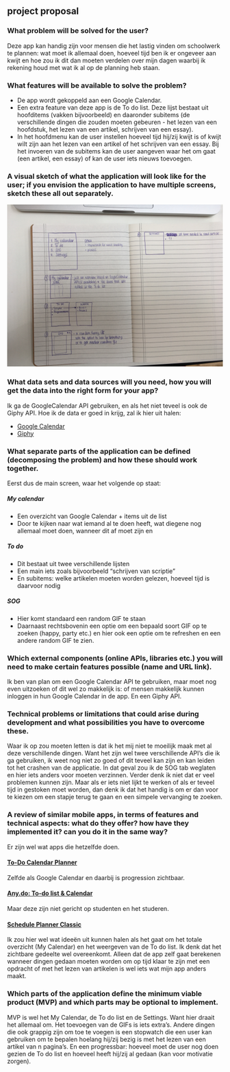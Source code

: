 ## project proposal

### What problem will be solved for the user?
Deze app kan handig zijn voor mensen die het lastig vinden om schoolwerk te plannen: wat moet ik allemaal doen, hoeveel tijd ben ik er ongeveer aan kwijt en hoe zou ik dit dan moeten verdelen over mijn dagen waarbij ik rekening houd met wat ik al op de planning heb staan. 

### What features will be available to solve the problem?
* De app wordt gekoppeld aan een Google Calendar. 
* Een extra feature van deze app is de To do list. Deze lijst bestaat uit hoofditems (vakken bijvoorbeeld) en daaronder subitems (de verschillende dingen die zouden moeten gebeuren - het lezen van een hoofdstuk, het lezen van een artikel, schrijven van een essay). 
* In het hoofdmenu kan de user instellen hoeveel tijd hij/zij kwijt is of kwijt wilt zijn aan het lezen van een artikel of het schrijven van een essay. Bij het invoeren van de subitems kan de user aangeven waar het om gaat (een artikel, een essay) of kan de user iets nieuws toevoegen.

### A visual sketch of what the application will look like for the user; if you envision the application to have multiple screens, sketch these all out separately.

![](docs/image.JPG)

### What data sets and data sources will you need, how you will get the data into the right form for your app?
Ik ga de GoogleCalendar API gebruiken, en als het niet teveel is ook de Giphy API. Hoe ik de data er goed in krijg, zal ik hier uit halen: 
* [Google Calendar](https://developers.google.com/google-apps/calendar/quickstart/android)
* [Giphy](https://github.com/Giphy/GiphyAPI)

### What separate parts of the application can be defined (decomposing the problem) and how these should work together.
Eerst dus de main screen, waar het volgende op staat:
##### My calendar
* Een overzicht van Google Calendar + items uit de list
* Door te kijken naar wat iemand al te doen heeft, wat diegene nog allemaal moet doen, wanneer dit af moet zijn en 
##### To do
* Dit bestaat uit twee verschillende lijsten
* Een main iets zoals bijvoorbeeld “schrijven van scriptie”
* En subitems: welke artikelen moeten worden gelezen, hoeveel tijd is daarvoor nodig
##### SOG
* Hier komt standaard een random GIF te staan
* Daarnaast rechtsbovenin een optie om een bepaald soort GIF op te zoeken (happy, party etc.) en hier ook een optie om te refreshen en een andere random GIF te zien.
  
### Which external components (online APIs, libraries etc.) you will need to make certain features possible (name and URL link).
Ik ben van plan om een Google Calendar API te gebruiken, maar moet nog even uitzoeken of dit wel zo makkelijk is: of mensen makkelijk kunnen inloggen in hun Google Calendar in de app. En een Giphy API.

### Technical problems or limitations that could arise during development and what possibilities you have to overcome these.
Waar ik op zou moeten letten is dat ik het mij niet te moeilijk maak met al deze verschillende dingen. Want het zijn wel twee verschillende API’s die ik ga gebruiken, ik weet nog niet zo goed of dit teveel kan zijn en kan leiden tot het crashen van de applicatie. In dat geval zou ik de SOG tab weglaten en hier iets anders voor moeten verzinnen. 
Verder denk ik niet dat er veel problemen kunnen zijn. Maar als er iets niet lijkt te werken of als er teveel tijd in gestoken moet worden, dan denk ik dat het handig is om er dan voor te kiezen om een stapje terug te gaan en een simpele vervanging te zoeken. 

### A review of similar mobile apps, in terms of features and technical aspects: what do they offer? how have they implemented it? can you do it in the same way?
Er zijn wel wat apps die hetzelfde doen.
#### [To-Do Calendar Planner](https://play.google.com/store/apps/details?id=com.timleg.egoTimerLight)
Zelfde als Google Calendar en daarbij is progression zichtbaar.
#### [Any.do: To-do list & Calendar](https://play.google.com/store/apps/details?id=com.anydo)
Maar deze zijn niet gericht op studenten en het studeren. 
#### [Schedule Planner Classic](https://play.google.com/store/apps/details?id=com.intersog.android.schedule)
Ik zou hier wel wat ideeën uit kunnen halen als het gaat om het totale overzicht (My Calendar) en het weergeven van de To do list. Ik denk dat het zichtbare gedeelte wel overeenkomt. Alleen dat de app zelf gaat berekenen wanneer dingen gedaan moeten worden om op tijd klaar te zijn met een opdracht of met het lezen van artikelen is wel iets wat mijn app anders maakt. 

### Which parts of the application define the minimum viable product (MVP) and which parts may be optional to implement.
MVP is wel het My Calendar, de To do list en de Settings. Want hier draait het allemaal om. Het toevoegen van de GIFs is iets extra’s. Andere dingen die ook grappig zijn om toe te voegen is een stopwatch die een user kan gebruiken om te bepalen hoelang hij/zij bezig is met het lezen van een artikel van n pagina’s. En een progressbar: hoeveel moet de user nog doen gezien de To do list en hoeveel heeft hij/zij al gedaan (kan voor motivatie zorgen).
